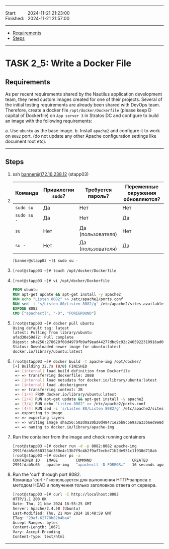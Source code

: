 
------------------------------

Start: &nbsp;&nbsp;&nbsp;&nbsp;&nbsp;&nbsp;&nbsp;&nbsp;2024-11-21 21:23:00   
Finished: &nbsp;&nbsp;2024-11-21 21:57:00

------------------------------

- [Requirements](#requirements)
- [Steps](#steps)

------------------------------

# TASK 2_5: Write a Docker File

## Requirements

As per recent requirements shared by the Nautilus application development team, they need custom images created for one of their projects.
Several of the initial testing requirements are already been shared with DevOps team.
Therefore, create a docker file `/opt/docker/Dockerfile` (please keep D capital of Dockerfile) on `App server 3` in Stratos DC and configure to build an image with the following requirements:

a. Use `ubuntu` as the base image.
b. Install `apache2` and configure it to work on `8082` port. (do not update any other Apache configuration settings like document root etc).

------------------------------

## Steps
1. ssh banner@172.16.238.12 (stapp03)
2.
   | Команда     | Привилегии `sudo`? | Требуется пароль? | Переменные окружения обновляются? |
   | ----------- | ------------------ | ----------------- | --------------------------------- |
   | `sudo su`   | Да                 | Нет	             | Нет                               |
   | `sudo su -` | Да                 | Нет               | Да                                |
   | `su`	     | Нет	              | Да (пользователя) | Нет                               |
   | `su -`	     | Нет	              | Да (пользователя) | Да                                |
   ```bash
   [banner@stapp03 ~]$ sudo su -
   ```
3. ```bash
   [root@stapp03 ~]# touch /opt/docker/Dockerfile
   ```
4. ```bash
   [root@stapp03 ~]# vi /opt/docker/Dockerfile
   ```
   
   ```dockerfile
   FROM ubuntu
   RUN apt-get update && apt-get install -y apache2
   RUN echo "Listen 8082" >> /etc/apache2/ports.conf
   RUN sed -i 's/Listen 80/Listen 8082/g' /etc/apache2/sites-available/000-default.conf
   EXPOSE 8082
   CMD ["apachectl", "-D", "FOREGROUND"]
   ```
5. ```bash
   [root@stapp03 ~]# docker pull ubuntu
   Using default tag: latest
   latest: Pulling from library/ubuntu
   afad30e59d72: Pull complete 
   Digest: sha256:278628f08d4979fb9af9ead44277dbc9c92c2465922310916ad0c46ec9999295
   Status: Downloaded newer image for ubuntu:latest
   docker.io/library/ubuntu:latest
   ```
6. ```bash
   [root@stapp03 ~]# docker build -t apache-img /opt/docker/
   [+] Building 32.7s (8/8) FINISHED                                                                           docker:default
    => [internal] load build definition from Dockerfile                                                                  0.0s
    => => transferring dockerfile: 288B                                                                                  0.0s
    => [internal] load metadata for docker.io/library/ubuntu:latest                                                      0.0s
    => [internal] load .dockerignore                                                                                     0.0s
    => => transferring context: 2B                                                                                       0.0s
    => [1/4] FROM docker.io/library/ubuntu:latest                                                                        0.0s
    => [2/4] RUN apt-get update && apt-get install -y apache2                                                           20.7s
    => [3/4] RUN echo "Listen 8082" >> /etc/apache2/ports.conf                                                           2.8s 
    => [4/4] RUN sed -i 's/Listen 80/Listen 8082/g' /etc/apache2/sites-available/000-default.conf                        4.8s 
    => exporting to image                                                                                                4.3s 
    => => exporting layers                                                                                               4.3s 
    => => writing image sha256:502d0a20b20d48471e2bb8c569a3a33b6ed9e8d03ef187343bd16ab52bc95ccf                          0.0s 
    => => naming to docker.io/library/apache-img
   ```
7. Run the container from the image and check running containers
   ```bash
   [root@stapp03 ~]# docker run -d -p 8082:8082 apache-img
   2991fdab5c6583234c330e4c13b7f9c4b2f9af7ecbe71b2de951c11938d718ab
   [root@stapp03 ~]# docker ps -a
   CONTAINER ID   IMAGE        COMMAND                  CREATED          STATUS         PORTS                    NAMES
   2991fdab5c65   apache-img   "apachectl -D FOREGR…"   16 seconds ago   Up 7 seconds   0.0.0.0:8082->8082/tcp   loving_pasteur
   ```
8. Run the 'curl' through port 8082.    
   Команда 'curl -I' используется для выполнения HTTP-запроса с методом HEAD и получения только заголовков ответа от сервера.
   ```bash
   [root@stapp03 ~]# curl -I http://localhost:8082
   HTTP/1.1 200 OK
   Date: Thu, 21 Nov 2024 18:55:25 GMT
   Server: Apache/2.4.58 (Ubuntu)
   Last-Modified: Thu, 21 Nov 2024 18:48:59 GMT
   ETag: "29af-62770b82b4ba4"
   Accept-Ranges: bytes
   Content-Length: 10671
   Vary: Accept-Encoding
   Content-Type: text/html
   ```

   [//]: # (You have successfully completed the challenge. Results have been saved. Ref ID:64072036741b204d59fbe9c8)
------------------------------
